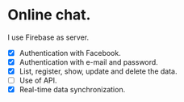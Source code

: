 # Online chat.
  
  I use Firebase as server.

- [x] Authentication with Facebook.
- [x] Authentication with e-mail and password.
- [x] List, register, show, update and delete the data.
- [ ] Use of API.
- [x] Real-time data synchronization.
